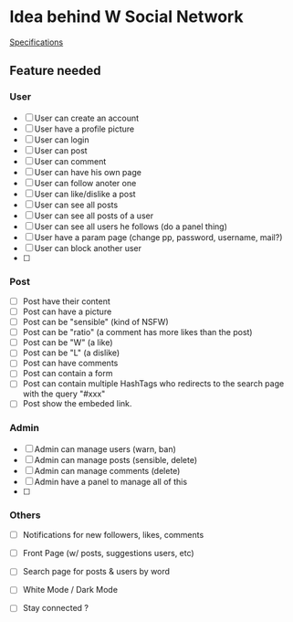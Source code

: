 # Idea behind W Social Network 

[Specifications](https://moodle.utbm.fr/pluginfile.php/280516/mod_resource/content/1/Cahier%20des%20Charges%20projet%202024%20S1.pdf)

## Feature needed

### User

- [ ] User can create an account
- [ ] User have a profile picture
- [ ] User can login
- [ ] User can post
- [ ] User can comment
- [ ] User can have his own page
- [ ] User can follow anoter one
- [ ] User can like/dislike a post
- [ ] User can see all posts
- [ ] User can see all posts of a user
- [ ] User can see all users he follows (do a panel thing)
- [ ] User have a param page (change pp, password, username, mail?)
- [ ] User can block another user
- [ ] 

### Post

- [ ] Post have their content
- [ ] Post can have a picture
- [ ] Post can be "sensible" (kind of NSFW)
- [ ] Post can be "ratio" (a comment has more likes than the post)
- [ ] Post can be "W" (a like)
- [ ] Post can be "L" (a dislike)
- [ ] Post can have comments
- [ ] Post can contain a form
- [ ] Post can contain multiple HashTags who redirects to the search page with the query "#xxx"
- [ ] Post show the embeded link.

### Admin

- [ ] Admin can manage users (warn, ban)
- [ ] Admin can manage posts (sensible, delete)
- [ ] Admin can manage comments (delete)
- [ ] Admin have a panel to manage all of this
- [ ] 

### Others

- [ ] Notifications for new followers, likes, comments
- [ ] Front Page (w/ posts, suggestions users, etc)
- [ ] Search page for posts & users by word
- [ ] White Mode / Dark Mode
- [ ] Stay connected ?

